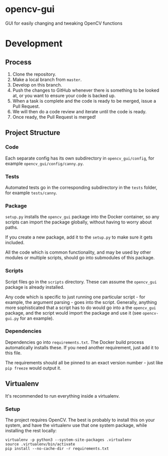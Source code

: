 # opencv-gui
GUI for easily changing and tweaking OpenCV functions

# Development

## Process

1. Clone the repository.
2. Make a local branch from `master`.
3. Develop on this branch.
4. Push the changes to GitHub whenever there is something to be looked at, or you want to ensure your code is backed up.
5. When a task is complete and the code is ready to be merged, issue a Pull Request.
6. We will then do a code review and iterate until the code is ready.
7. Once ready, the Pull Request is merged!

## Project Structure

### Code

Each separate config has its own subdirectory in `opencv_gui/config`, for example `opencv_gui/config/canny.py`.

### Tests

Automated tests go in the corresponding subdirectory in the `tests` folder, for example `tests/canny`.

### Package

`setup.py` installs the `opencv_gui` package into the Docker container, so any scripts can import the package globally, without having to worry about paths.

If you create a new package, add it to the `setup.py` to make sure it gets included.

All the code which is common functionality, and may be used by other modules or multiple scripts, should go into submodules of this package.

### Scripts

Script files go in the `scripts` directory. These can assume the `opencv_gui` package is already installed.

Any code which is specific to just running one particular script - for example, the argument parsing - goes into the script. Generally, anything more sophisticated that a script has to do would go into a the `opencv_gui` package, and the script would import the package and use it (see `opencv-gui.py` for an example).

### Dependencies

Dependencies go into `requirements.txt`. The Docker build process automatically installs these. If you need another requirement, just add it to this file.

The requirements should all be pinned to an exact version number - just like `pip freeze` would output it.


## Virtualenv

It's recommended to run everything inside a virtualenv.

### Setup

The project requires OpenCV. The best is probably to install this on your system, and have the virtualenv use that one system package, while installing the rest locally:

    virtualenv -p python3 --system-site-packages .virtualenv
    source .virtualenv/bin/activate
    pip install --no-cache-dir -r requirements.txt
